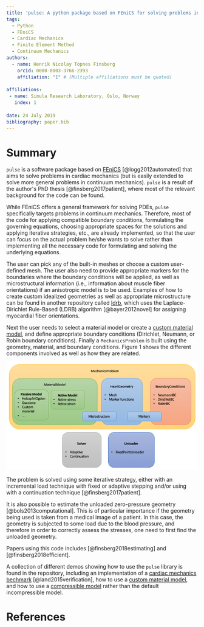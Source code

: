 ```yaml
---
title: 'pulse: A python package based on FEniCS for solving problems in cardiac mechanics'
tags:
  - Python
  - FEniCS
  - Cardiac Mechanics
  - Finite Element Method
  - Continuum Mechanics
authors:
  - name: Henrik Nicolay Topnes Finsberg
    orcid: 0000-0003-3766-2393
    affiliation: "1" # (Multiple affiliations must be quoted)

affiliations:
 - name: Simula Research Laboratory, Oslo, Norway
   index: 1

date: 24 July 2019
bibliography: paper.bib
---
```

# Summary

`pulse` is a software package based on [FEniCS](https://fenicsproject.org) [@logg2012automated] that aims to solve problems in cardiac mechanics (but is easily extended to solve more general problems in continuum mechanics). `pulse` is a result of the author's PhD thesis [@finsberg2017patient], where most of the relevant background for the code can be found.

While FEniCS offers a general framework for solving PDEs, `pulse` specifically targets problems in continuum mechanics. Therefore, most of the code for applying compatible boundary conditions, formulating the governing equations, choosing appropriate spaces for the solutions and applying iterative strategies, etc., are already implemented, so that the user can focus on the actual problem he/she wants to solve rather than implementing all the necessary code for formulating and solving the underlying equations. 

The user can pick any of the built-in meshes or choose a custom user-defined mesh. The user also need to provide appropriate markers for the boundaries where the boundary conditions will be applied, as well as microstructural information (i.e., information about muscle fiber orientations) if an anisotropic model is to be used. Examples of how to create custom idealized geometries as well as appropriate microstructure can be found in another repository called [ldrb](https://github.com/finsberg/ldrb), which uses the Laplace-Dirichlet Rule-Based (LDRB) algorithm [@bayer2012novel] for assigning myocardial fiber orientations.

Next the user needs to select a material model or create a [custom material model](https://finsberg.github.io/pulse/html/demos/custom_material.html), and define appropriate boundary conditions (Dirichlet, Neumann, or Robin boundary conditions). Finally a `MechanicsProblem` is built using the geometry, material, and boundary conditions. Figure 1 shows the different components involved as well as how they are related.
 
![Visualization of the different components that are part of the `pulse` library.](components.png)

The problem is solved using some iterative strategy, either with an incremental load technique with fixed or adaptive stepping and/or using with a continuation technique [@finsberg2017patient].

It is also possible to estimate the unloaded zero-pressure geometry [@bols2013computational]. This is of particular importance if the geometry being used is taken from a medical image of a patient. In this case, the geometry is subjected to some load due to the blood pressure, and therefore in order to correctly assess the stresses, one need to first find the unloaded geometry.

Papers using this code includes [@finsberg2018estimating] and [@finsberg2018efficient].

A collection of different demos showing how to use the `pulse` library is found in the repository, including an implementation of a [cardiac mechanics bechmark](https://finsberg.github.io/pulse/html/demos/benchmark.html) [@land2015verification], how to use a [custom material model](https://finsberg.github.io/pulse/html/demos/custom_material.html), and how to use a [compressible model](https://finsberg.github.io/pulse/html/demos/compressible_model.html) rather than the default incompressible model.

# References
